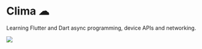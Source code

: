 # Clima ☁

Learning Flutter and Dart async programming, device APIs and networking.

![](https://i.imgur.com/7oVE02Z.gif)